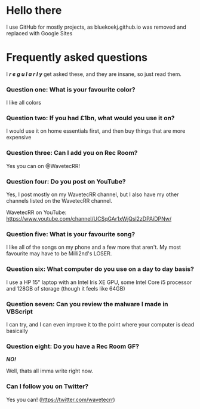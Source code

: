 #  Hello there

I use GitHub for mostly projects, as bluekoekj.github.io was removed and replaced with Google Sites

# Frequently asked questions

I ***r e g u l a r l y*** get asked these, and they are insane, so just read them.

### Question one: What is your favourite color?

I like all colors

### Question two: If you had £1bn, what would you use it on?

I would use it on home essentials first, and then buy things that are more expensive

### Question three: Can I add you on Rec Room?

Yes you can on @WavetecRR! 

### Question four: Do you post on YouTube?

Yes, I post mostly on my WavetecRR channel, but I also have my other channels listed on the WavetecRR channel. 

WavetecRR on YouTube: https://www.youtube.com/channel/UCSqGAr1xWjQsl2zDPAiDPNw/

### Question five: What is your favourite song?

I like all of the songs on my phone and a few more that aren't. My most favourite may have to be Milli2nd's LOSER.

### Question six: What computer do you use on a day to day basis?

I use a HP 15" laptop with an Intel Iris XE GPU, some Intel Core i5 processor and 128GB of storage (though it feels like 64GB)

### Question seven: Can you review the malware I made in VBScript

I can try, and I can even improve it to the point where your computer is dead basically

### Question eight: Do you have a Rec Room GF?

***NO!***

Well, thats all imma write right now.

### Can I follow you on Twitter?

Yes you can! (https://twitter.com/wavetecrr)

